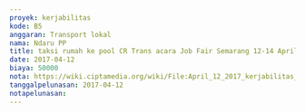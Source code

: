 ```yaml
---
proyek: kerjabilitas
kode: B5
anggaran: Transport lokal
nama: Ndaru PP
title: taksi rumah ke pool CR Trans acara Job Fair Semarang 12-14 April 2017
date: 2017-04-12
biaya: 50000
nota: https://wiki.ciptamedia.org/wiki/File:April_12_2017_kerjabilitas_B5_taksi_rumah_crTrans_ndaru738.jpg
tanggalpelunasan: 2017-04-12
notapelunasan:
---
```

